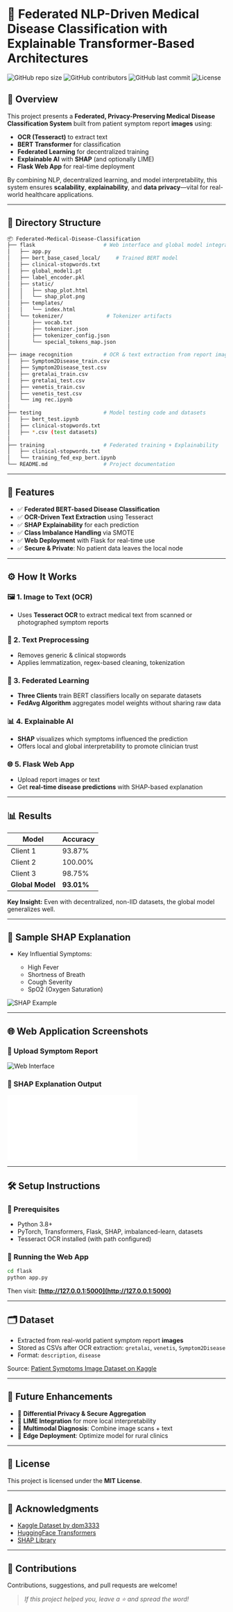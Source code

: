 # 🏥 Federated NLP-Driven Medical Disease Classification with Explainable Transformer-Based Architectures

![GitHub repo size](https://img.shields.io/github/repo-size/duanepm/Federated-Medical-Disease-Classification)
![GitHub contributors](https://img.shields.io/github/contributors/duanepm/Federated-Medical-Disease-Classification)
![GitHub last commit](https://img.shields.io/github/last-commit/duanepm/Federated-Medical-Disease-Classification)
![License](https://img.shields.io/github/license/duanepm/Federated-Medical-Disease-Classification)

## 🚀 Overview

This project presents a **Federated, Privacy-Preserving Medical Disease Classification System** built from patient symptom report **images** using:

* **OCR (Tesseract)** to extract text
* **BERT Transformer** for classification
* **Federated Learning** for decentralized training
* **Explainable AI** with **SHAP** (and optionally LIME)
* **Flask Web App** for real-time deployment

By combining NLP, decentralized learning, and model interpretability, this system ensures **scalability**, **explainability**, and **data privacy**—vital for real-world healthcare applications.

---

## 📂 Directory Structure

```bash
📦 Federated-Medical-Disease-Classification
├── flask                      # Web interface and global model integration
│   ├── app.py
│   ├── bert_base_cased_local/     # Trained BERT model
│   ├── clinical-stopwords.txt
│   ├── global_model1.pt
│   ├── label_encoder.pkl
│   ├── static/
│   │   ├── shap_plot.html
│   │   └── shap_plot.png
│   ├── templates/
│   │   └── index.html
│   └── tokenizer/              # Tokenizer artifacts
│       ├── vocab.txt
│       ├── tokenizer.json
│       ├── tokenizer_config.json
│       └── special_tokens_map.json
│
├── image recognition          # OCR & text extraction from report images
│   ├── Symptom2Disease_train.csv
│   ├── Symptom2Disease_test.csv
│   ├── gretalai_train.csv
│   ├── gretalai_test.csv
│   ├── venetis_train.csv
│   ├── venetis_test.csv
│   └── img rec.ipynb
│
├── testing                    # Model testing code and datasets
│   ├── bert_test.ipynb
│   ├── clinical-stopwords.txt
│   ├── *.csv (test datasets)
│
├── training                   # Federated training + Explainability
│   ├── clinical-stopwords.txt
│   └── training_fed_exp_bert.ipynb
└── README.md                  # Project documentation
```

---

## 🔧 Features

* ✅ **Federated BERT-based Disease Classification**
* ✅ **OCR-Driven Text Extraction** using Tesseract
* ✅ **SHAP Explainability** for each prediction
* ✅ **Class Imbalance Handling** via SMOTE
* ✅ **Web Deployment** with Flask for real-time use
* ✅ **Secure & Private**: No patient data leaves the local node

---

## ⚙️ How It Works

### 🖼️ 1. Image to Text (OCR)

* Uses **Tesseract OCR** to extract medical text from scanned or photographed symptom reports

### 🧹 2. Text Preprocessing

* Removes generic & clinical stopwords
* Applies lemmatization, regex-based cleaning, tokenization

### 🧠 3. Federated Learning

* **Three Clients** train BERT classifiers locally on separate datasets
* **FedAvg Algorithm** aggregates model weights without sharing raw data

### 📊 4. Explainable AI

* **SHAP** visualizes which symptoms influenced the prediction
* Offers local and global interpretability to promote clinician trust

### 🌐 5. Flask Web App

* Upload report images or text
* Get **real-time disease predictions** with SHAP-based explanation

---

## 📊 Results

| Model            | Accuracy   |
| ---------------- | ---------- |
| Client 1         | 93.87%     |
| Client 2         | 100.00%    |
| Client 3         | 98.75%     |
| **Global Model** | **93.01%** |

**Key Insight:** Even with decentralized, non-IID datasets, the global model generalizes well.

---

## 🧠 Sample SHAP Explanation

* Key Influential Symptoms:

  * High Fever
  * Shortness of Breath
  * Cough Severity
  * SpO2 (Oxygen Saturation)

![SHAP Example](flask/static/shap_plot.png)

---

## 🌐 Web Application Screenshots

### 🔹 Upload Symptom Report

![Web Interface](assets/web_app_screenshot.png)

### 🔹 SHAP Explanation Output

![SHAP Plot](flask/static/shap_plot.html)

---

## 🛠️ Setup Instructions

### 🔧 Prerequisites

* Python 3.8+
* PyTorch, Transformers, Flask, SHAP, imbalanced-learn, datasets
* Tesseract OCR installed (with path configured)

### 🚀 Running the Web App

```bash
cd flask
python app.py
```

Then visit: **[http://127.0.0.1:5000](http://127.0.0.1:5000)**

---

## 🗂️ Dataset

* Extracted from real-world patient symptom report **images**
* Stored as CSVs after OCR extraction: `gretalai`, `venetis`, `Symptom2Disease`
* Format: `description`, `disease`

Source: [Patient Symptoms Image Dataset on Kaggle](https://www.kaggle.com/datasets/dpm3333/patient-symptoms-report-image-and-disease-dataset)

---

## 🚀 Future Enhancements

* 🔐 **Differential Privacy & Secure Aggregation**
* 🤖 **LIME Integration** for more local interpretability
* 🧬 **Multimodal Diagnosis**: Combine image scans + text
* 📱 **Edge Deployment**: Optimize model for rural clinics

---

## 📜 License

This project is licensed under the **MIT License**.

---

## 🙌 Acknowledgments

* [Kaggle Dataset by dpm3333](https://www.kaggle.com/datasets/dpm3333/patient-symptoms-report-image-and-disease-dataset)
* [HuggingFace Transformers](https://huggingface.co/transformers/)
* [SHAP Library](https://github.com/slundberg/shap)

---

## 🤝 Contributions

Contributions, suggestions, and pull requests are welcome!

> *If this project helped you, leave a ⭐ and spread the word!*
